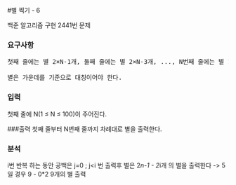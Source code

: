 #별 찍기 - 6
<p>
백준 알고리즘  구현 2441번 문제
</p>

### 요구사항
<pre>
첫째 줄에는 별 2×N-1개, 둘째 줄에는 별 2×N-3개, ..., N번째 줄에는 별 1개를 찍는 문제

별은 가운데를 기준으로 대칭이어야 한다.
</pre>

### 입력
첫째 줄에 N(1 ≤ N ≤ 100)이 주어진다.

###출력 
첫째 줄부터 N번째 줄까지 차례대로 별을 출력한다.

### 분석
i번 반복 하는 동안 
공백은 j=0 ; j<i 번 출력후 별은 
2*n-1 - 2*i개 의 별을 출력한다 -> 5일 경우 9 - 0*2  9개의 별 출력

